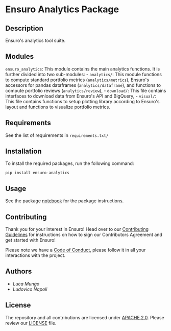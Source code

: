 # Ensuro Analytics Package

## Description

Ensuro's analytics tool suite.

## Modules

`ensuro_analytics`: This module contains the main analytics functions. It is further divided into two sub-modules:
    - `analytics/`: This module functions to compute standard portfolio metrics (`analytics/metrics`), Ensuro's accessors for pandas dataframes (`analytics/dataframe`), and functions to compute portfolio reviews (`analytics/review`),
    - `download/`: This file contains interfaces to download data from Ensuro's API and BigQuery,
    - `visual/`: This file contains functions to setup plotting library according to Ensuro's layout and functions to visualize portfolio metrics.

## Requirements

See the list of requirements in `requirements.txt/`

## Installation

To install the required packages, run the following command:

```
pip install ensuro-analytics
```

## Usage

See the package [notebook](example.ipynb) for the package instructions.

## Contributing

Thank you for your interest in Ensuro! Head over to our [Contributing Guidelines](CONTRIBUTING.md) for instructions on how to sign our Contributors Agreement and get started with
Ensuro!

Please note we have a [Code of Conduct](CODE_OF_CONDUCT.md), please follow it in all your interactions with the project.

## Authors

- _Luca Mungo_
- _Ludovico Napoli_

## License

The repository and all contributions are licensed under
[APACHE 2.0](https://www.apache.org/licenses/LICENSE-2.0). Please review our [LICENSE](LICENSE) file.
